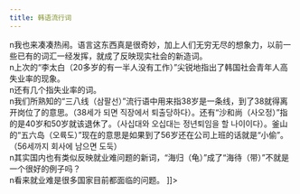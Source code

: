 ```yaml
---
title: 韩语流行词
---
```


<p>n我也来凑凑热闹。语言这东西真是很奇妙，加上人们无穷无尽的想象力，以前一些已有的词汇一经发挥，就成了反映现实社会的新造词。<br />n上次的“李太白（20多岁的有一半人没有工作）”尖锐地指出了韩国社会青年人高失业率的现象。<br />n还有几个指失业率的词。<br />n我们所熟知的“三八线（삼팔선）”流行语中用来指38岁是一条线，到了38就得离开岗位了的意思。（38세가 되면 직장에서 퇴출당하다）。还有“沙和尚（사오정）”指的是40岁和50岁就该退休了。（사십대와 오십대는 정년퇴임을 할 나이이다）。釜山的“五六岛（오륙도）”现在的意思是如果到了56岁还在公司上班的话就是“小偷”。（56세까지 회사에 남으면 도둑）<br />n其实国内也有类似反映就业难问题的新词，“海归（龟）”成了“海待（带）”不就是一个很好的例子吗？<br />n看来就业难是很多国家目前都面临的问题。 ]]&gt;</p>

